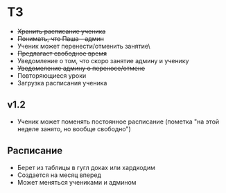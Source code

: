 # ТЗ
- ~~Хранить расписание ученика~~
- ~~Понимать, что Паша - админ~~
- Ученик может перенести/отменить занятие\
- ~~Предлагает свободное время~~
- Уведомление о том, что скоро занятие админу и ученику
- ~~Уведомеление админу о переносе/отмене~~
- Повторяющиеся уроки
- Загрузка расписания ученика

## v1.2
- Ученик может поменять постоянное расписание (пометка "на этой неделе занято, но вообще свободно")

## Расписание
- Берет из таблицы в гугл доках или хардкодим
- Создается на месяц вперед
- Может меняться учениками и админом
